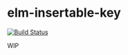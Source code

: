 # elm-insertable-key

[![Build Status](https://travis-ci.org/jinjor/elm-insertable-key.svg?branch=master)](https://travis-ci.org/jinjor/elm-insertable-key)

WIP